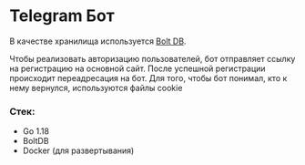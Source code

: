 # Telegram Бот

В качестве хранилища используется <a href="https://github.com/boltdb/bolt">Bolt DB</a>.

Чтобы реализовать авторизацию пользователей, бот отправляет ссылку на регистрацию на основной сайт. После успешной регистрации происходит переадресация на бот. Для того, чтобы бот понимал, кто к нему вернулся, используются файлы cookie


### Стек:
- Go 1.18
- BoltDB
- Docker (для развертывания)
